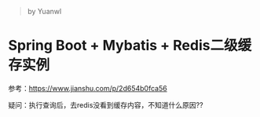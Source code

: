 > by Yuanwl

# Spring Boot + Mybatis + Redis二级缓存实例

参考：https://www.jianshu.com/p/2d654b0fca56

疑问：执行查询后，去redis没看到缓存内容，不知道什么原因??